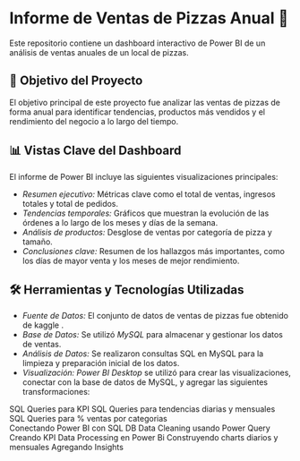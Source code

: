 # Informe de Ventas de Pizzas Anual 🍕

Este repositorio contiene un dashboard interactivo de Power BI de un análisis de ventas anuales de  un local de pizzas.

## 🎯 Objetivo del Proyecto
El objetivo principal de este proyecto fue analizar las ventas de pizzas de forma anual para identificar tendencias, productos más vendidos y el rendimiento del negocio a lo largo del tiempo.

## 📊 Vistas Clave del Dashboard

El informe de Power BI incluye las siguientes visualizaciones principales:
- *Resumen ejecutivo:* Métricas clave como el total de ventas, ingresos totales y total de pedidos.
- *Tendencias temporales:* Gráficos que muestran la evolución de las órdenes a lo largo de los meses y días de la semana.
- *Análisis de productos:* Desglose de ventas por categoría de pizza y tamaño.
- *Conclusiones clave:* Resumen de los hallazgos más importantes, como los días de mayor venta y los meses de mejor rendimiento.

## 🛠️ Herramientas y Tecnologías Utilizadas
- *Fuente de Datos:* El conjunto de datos de ventas de pizzas fue obtenido de kaggle .
- *Base de Datos:* Se utilizó *MySQL* para almacenar y gestionar los datos de ventas.
- *Análisis de Datos:* Se realizaron consultas SQL en MySQL para la limpieza y preparación inicial de los datos.
- *Visualización:* *Power BI Desktop* se utilizó para crear las visualizaciones, conectar con la base de datos de MySQL, y agregar las siguientes transformaciones:

SQL Queries para  KPI
SQL Queries para tendencias diarias y mensuales  
SQL Queries para % ventas  por categorias  
Conectando Power BI con SQL DB 
Data Cleaning usando Power Query 
Creando KPI
Data Processing en Power Bi 
Construyendo charts diarios y mensuales 
Agregando Insights
